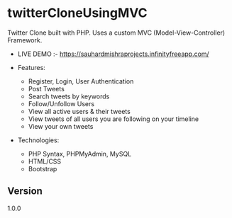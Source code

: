 ﻿# twitterCloneUsingMVC

Twitter Clone built with PHP. Uses a custom MVC (Model-View-Controller) Framework.


* LIVE DEMO :-
https://sauhardmishraprojects.infinityfreeapp.com/

* Features: 
  * Register, Login, User Authentication
  * Post Tweets
  * Search tweets by keywords
  * Follow/Unfollow Users
  * View all active users & their tweets
  * View tweets of all users you are following on your timeline
  * View your own tweets
  
  
* Technologies: 
  * PHP Syntax, PHPMyAdmin, MySQL
  * HTML/CSS
  * Bootstrap
  

## Version
1.0.0

